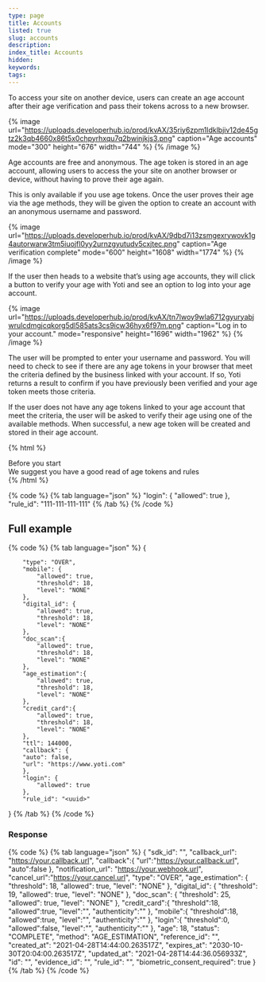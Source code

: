 ```yaml
---
type: page
title: Accounts
listed: true
slug: accounts
description: 
index_title: Accounts
hidden: 
keywords: 
tags: 
---
```


To access your site on another device, users can create an age account after their age verification and pass their tokens across to a new browser.

{% image url="https://uploads.developerhub.io/prod/kvAX/35riy6zpm1ldklbjiv12de45gtz2k3qb4660x86t5x0chpyrhxqu7q2bwinjkjs3.png" caption="Age accounts" mode="300" height="676" width="744" %}
{% /image %}

Age accounts are free and anonymous. The age token is stored in an age account, allowing users to access the your site on another browser or device, without having to prove their age again.

This is only available if you use age tokens.  Once the user proves their age via the age methods, they will be given the option to create an account with an anonymous username and password.

{% image url="https://uploads.developerhub.io/prod/kvAX/9dbd7i13zsmgexrywovk1g4autorwarw3tm5iuojfl0yy2urnzgyutudv5cxjtec.png" caption="Age verification complete" mode="600" height="1608" width="1774" %}
{% /image %}

If the user then heads to a website that’s using age accounts, they will click a button to verify your age with Yoti and see an option to log into your age account. 

{% image url="https://uploads.developerhub.io/prod/kvAX/tn7lwoy9wla6712gyuryabjwrulcdmgjcqkorg5dl585ats3cs9icw36hyx6f97m.png" caption="Log in to your account." mode="responsive" height="1696" width="1962" %}
{% /image %}

The user will be prompted to enter your username and password. You will need to check to see if there are any age tokens in your browser that meet the criteria defined by the business linked with your account. If so, Yoti returns a result to confirm if you have previously been verified and your age token meets those criteria.

If the user does not have any age tokens linked to your age account that meet the criteria, the user will be asked to verify their age using one of the available methods. When successful, a new age token will be created and stored in their age account.

{% html %}
<div class="alert-BYS">
   <div class="alert-title" id="BYS">
      Before you start
   </div>
   <div class="alert-text" >
We suggest you have a good read of age tokens and rules   </div>
   <div class="alert-links"> 
   </div>
</div>
{% /html %}

{% code %}
{% tab language="json" %}
"login": {
   "allowed": true
},
"rule_id": "111-111-111-111"
{% /tab %}
{% /code %}

## Full example

{% code %}
{% tab language="json" %}
{
    
        "type": "OVER",
        "mobile": {
            "allowed": true,
            "threshold": 18,
            "level": "NONE"
        },
        "digital_id": {
            "allowed": true,
            "threshold": 18,
            "level": "NONE"
        },
        "doc_scan":{
            "allowed": true,
            "threshold": 18,
            "level": "NONE"
        },
        "age_estimation":{
            "allowed": true,
            "threshold": 18,
            "level": "NONE"
        },
        "credit_card":{
            "allowed": true,
            "threshold": 18,
            "level": "NONE"
        },
        "ttl": 144000,
        "callback": {
        "auto": false,
        "url": "https://www.yoti.com"
        },
        "login": {
            "allowed": true
        },
        "rule_id": "<uuid>"
           
}
{% /tab %}
{% /code %}

### Response

{% code %}
{% tab language="json" %}
{
    "sdk_id": "<uuid>",
    "callback_url": "https://your.callback.url",
    "callback":{
      "url":"https://your.callback.url",
      "auto":false
   },
    "notification_url": "https://your.webhook.url",
    "cancel_url":"https://your.cancel.url",
    "type": "OVER",
    "age_estimation": {
        "threshold": 18,
        "allowed": true,
        "level": "NONE"
    },
    "digital_id": {
        "threshold": 19,
        "allowed": true,
        "level": "NONE"
    },
    "doc_scan": {
        "threshold": 25,
        "allowed": true,
        "level": "NONE"
    },
    "credit_card":{
      "threshold":18,
      "allowed":true,
      "level":"",
      "authenticity":""
   },
   "mobile":{
      "threshold":18,
      "allowed":true,
      "level":"",
      "authenticity":""
   },
   "login":{
      "threshold":0,
      "allowed":false,
      "level":"",
      "authenticity":""
   },
    "age": 18,
    "status": "COMPLETE",
    "method": "AGE_ESTIMATION",
    "reference_id": "",
    "created_at": "2021-04-28T14:44:00.263517Z",
    "expires_at": "2030-10-30T20:04:00.263517Z",
    "updated_at": "2021-04-28T14:44:36.056933Z",
    "id": "<uuid>",
    "evidence_id": "<uuid>",
    "rule_id": "<uuid>",
    "biometric_consent_required": true
}
{% /tab %}
{% /code %}